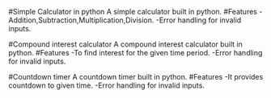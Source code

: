 #Simple Calculator in python
A simple calculator built in python.
#Features 
-Addition,Subtraction,Multiplication,Division.
-Error handling for invalid inputs.



#Compound interest calculator
A compound interest calculator built in python.
#Features
-To find interest for the given time period.
-Error handling for invalid inputs.



#Countdown timer
A countdown timer built in python.
#Features 
-It provides countdown to given time.
-Error handling for invalid inputs.

